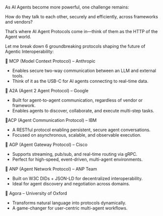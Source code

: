 As AI Agents become more powerful, one challenge remains:

How do they talk to each other, securely and efficiently, across frameworks and vendors?

That’s where AI Agent Protocols come in—think of them as the HTTP of the Agent world.

Let me break down 6 groundbreaking protocols shaping the future of Agentic Interoperability: 

📌 MCP (Model Context Protocol) – Anthropic
- Enables secure two-way communication between an LLM and external tools.
- Think of it as the USB-C for AI agents connecting to real-time data.



📌 A2A (Agent 2 Agent Protocol) – Google
- Built for agent-to-agent communication, regardless of vendor or framework.
- Enables agents to discover, collaborate, and execute multi-step tasks.



📌ACP (Agent Communication Protocol) – IBM
- A RESTful protocol enabling persistent, secure agent conversations.
- Focused on asynchronous, scalable, and observable execution.



📌 AGP (Agent Gateway Protocol) – Cisco
- Supports streaming, pub/sub, and real-time routing via gRPC.
- Perfect for high-speed, event-driven, multi-agent environments.



📌 ANP (Agent Network Protocol) – ANP Team
- Built on W3C DIDs + JSON-LD for decentralized interoperability.
- Ideal for agent discovery and negotiation across domains.



📌 Agora – University of Oxford
- Transforms natural language into protocols dynamically.
- A game-changer for user-centric multi-agent workflows.
